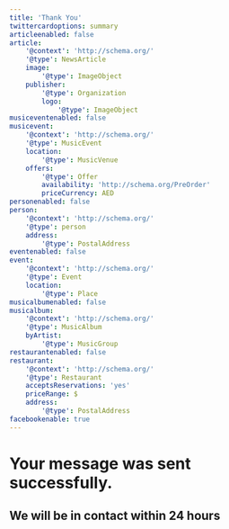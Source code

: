 ```yaml
---
title: 'Thank You'
twittercardoptions: summary
articleenabled: false
article:
    '@context': 'http://schema.org/'
    '@type': NewsArticle
    image:
        '@type': ImageObject
    publisher:
        '@type': Organization
        logo:
            '@type': ImageObject
musiceventenabled: false
musicevent:
    '@context': 'http://schema.org/'
    '@type': MusicEvent
    location:
        '@type': MusicVenue
    offers:
        '@type': Offer
        availability: 'http://schema.org/PreOrder'
        priceCurrency: AED
personenabled: false
person:
    '@context': 'http://schema.org/'
    '@type': person
    address:
        '@type': PostalAddress
eventenabled: false
event:
    '@context': 'http://schema.org/'
    '@type': Event
    location:
        '@type': Place
musicalbumenabled: false
musicalbum:
    '@context': 'http://schema.org/'
    '@type': MusicAlbum
    byArtist:
        '@type': MusicGroup
restaurantenabled: false
restaurant:
    '@context': 'http://schema.org/'
    '@type': Restaurant
    acceptsReservations: 'yes'
    priceRange: $
    address:
        '@type': PostalAddress
facebookenable: true
---
```


# Your message was sent successfully.

## We will be in contact within 24 hours